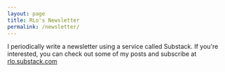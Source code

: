 ```yaml
---
layout: page
title: RLo's Newsletter
permalink: /newsletter/
---
```


I periodically write a newsletter using a service called Substack. If you're interested, you can check out some of my posts and subscribe at [rlo.substack.com](https://rlo.substack.com/)